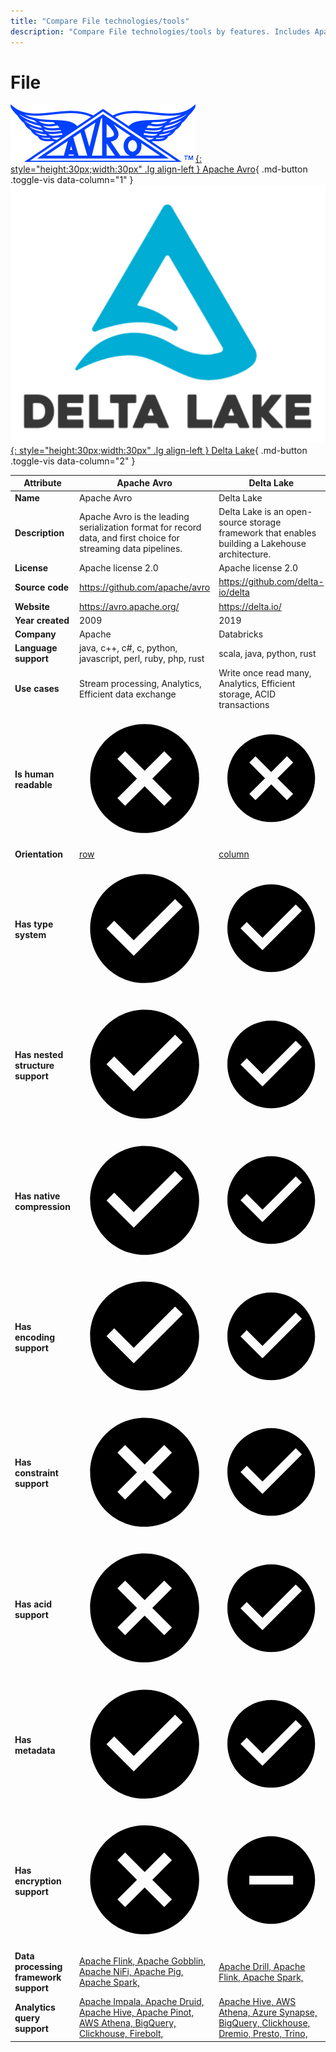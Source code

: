 ```yaml
---
title: "Compare File technologies/tools"
description: "Compare File technologies/tools by features. Includes Apache Avro vs Delta Lake."
---
```

# File

[![Apache Avro logo](../../assets/logo/avro.png){: style="height:30px;width:30px" .lg align-left } Apache Avro](){ .md-button .toggle-vis data-column="1" }
[![Delta Lake logo](../../assets/logo/delta_lake.png){: style="height:30px;width:30px" .lg align-left } Delta Lake](){ .md-button .toggle-vis data-column="2" }


<table id="example" class="stripe hover row-border compact" style="width:100%">
    <thead>
        <tr>
            <th>Attribute</th>
            <th>Apache Avro</th>
            <th>Delta Lake</th>
        </tr>
    </thead>
    <tbody>
        <tr>
            <td><b>Name</b></td>
            <td>Apache Avro</td>
            <td>Delta Lake</td>
        </tr>
        <tr>
            <td><b>Description</b></td>
            <td>Apache Avro is the leading serialization format for record data, and first choice for streaming data pipelines.</td>
            <td>Delta Lake is an open-source storage framework that enables building a Lakehouse architecture.</td>
        </tr>
        <tr>
            <td><b>License</b></td>
            <td>Apache license 2.0</td>
            <td>Apache license 2.0</td>
        </tr>
        <tr>
            <td><b>Source code</b></td>
            <td><a href="https://github.com/apache/avro">https://github.com/apache/avro</a></td>
            <td><a href="https://github.com/delta-io/delta">https://github.com/delta-io/delta</a></td>
        </tr>
        <tr>
            <td><b>Website</b></td>
            <td><a href="https://avro.apache.org/">https://avro.apache.org/</a></td>
            <td><a href="https://delta.io/">https://delta.io/</a></td>
        </tr>
        <tr>
            <td><b>Year created</b></td>
            <td>2009</td>
            <td>2019</td>
        </tr>
        <tr>
            <td><b>Company</b></td>
            <td>Apache</td>
            <td>Databricks</td>
        </tr>
        <tr>
            <td><b>Language support</b></td>
            <td>java, c++, c#, c, python, javascript, perl, ruby, php, rust</td>
            <td>scala, java, python, rust</td>
        </tr>
        <tr>
            <td><b>Use cases</b></td>
            <td>Stream processing, Analytics, Efficient data exchange</td>
            <td>Write once read many, Analytics, Efficient storage, ACID transactions</td>
        </tr>
        <tr>
            <td><b>Is human readable</b></td>
            <td>    <span class="twemoji red-cross"><svg xmlns="http://www.w3.org/2000/svg" viewBox="0 0 24 24"><path d="M12 2c5.53 0 10 4.47 10 10s-4.47 10-10 10S2 17.53 2 12 6.47 2 12 2m3.59 5L12 10.59 8.41 7 7 8.41 10.59 12 7 15.59 8.41 17 12 13.41 15.59 17 17 15.59 13.41 12 17 8.41 15.59 7Z"></path></svg></span>
            <div style="display: none">no</div>
</td>
            <td><a href="https://github.com/delta-io/delta/blob/master/PROTOCOL.md#file-types">    <span class="twemoji red-cross"><svg xmlns="http://www.w3.org/2000/svg" viewBox="0 0 24 24"><path d="M12 2c5.53 0 10 4.47 10 10s-4.47 10-10 10S2 17.53 2 12 6.47 2 12 2m3.59 5L12 10.59 8.41 7 7 8.41 10.59 12 7 15.59 8.41 17 12 13.41 15.59 17 17 15.59 13.41 12 17 8.41 15.59 7Z"></path></svg></span>
            <div href="https://github.com/delta-io/delta/blob/master/PROTOCOL.md#file-types" style="display: none">no</div>
</a></td>
        </tr>
        <tr>
            <td><b>Orientation</b></td>
            <td><a href="https://orc.apache.org/specification/ORCv2/#motivation">row</a></td>
            <td><a href="https://github.com/delta-io/delta/blob/master/PROTOCOL.md#file-types">column</a></td>
        </tr>
        <tr>
            <td><b>Has type system</b></td>
            <td><a href="https://avro.apache.org/docs/current/specification/#schema-declaration">    <span class="twemoji green-tick"><svg xmlns="http://www.w3.org/2000/svg" viewBox="0 0 24 24"><path d="M12 2C6.5 2 2 6.5 2 12s4.5 10 10 10 10-4.5 10-10S17.5 2 12 2m-2 15-5-5 1.41-1.41L10 14.17l7.59-7.59L19 8l-9 9Z"></path></svg></span>
            <div href="https://avro.apache.org/docs/current/specification/#schema-declaration" style="display: none">yes</div>
</a></td>
            <td><a href="https://github.com/delta-io/delta/blob/master/PROTOCOL.md#Schema-Serialization-Format">    <span class="twemoji green-tick"><svg xmlns="http://www.w3.org/2000/svg" viewBox="0 0 24 24"><path d="M12 2C6.5 2 2 6.5 2 12s4.5 10 10 10 10-4.5 10-10S17.5 2 12 2m-2 15-5-5 1.41-1.41L10 14.17l7.59-7.59L19 8l-9 9Z"></path></svg></span>
            <div href="https://github.com/delta-io/delta/blob/master/PROTOCOL.md#Schema-Serialization-Format" style="display: none">yes</div>
</a></td>
        </tr>
        <tr>
            <td><b>Has nested structure support</b></td>
            <td><a href="https://avro.apache.org/docs/current/specification/#schema-declaration">    <span class="twemoji green-tick"><svg xmlns="http://www.w3.org/2000/svg" viewBox="0 0 24 24"><path d="M12 2C6.5 2 2 6.5 2 12s4.5 10 10 10 10-4.5 10-10S17.5 2 12 2m-2 15-5-5 1.41-1.41L10 14.17l7.59-7.59L19 8l-9 9Z"></path></svg></span>
            <div href="https://avro.apache.org/docs/current/specification/#schema-declaration" style="display: none">yes</div>
</a></td>
            <td><a href="https://github.com/delta-io/delta/blob/master/PROTOCOL.md#Schema-Serialization-Format">    <span class="twemoji green-tick"><svg xmlns="http://www.w3.org/2000/svg" viewBox="0 0 24 24"><path d="M12 2C6.5 2 2 6.5 2 12s4.5 10 10 10 10-4.5 10-10S17.5 2 12 2m-2 15-5-5 1.41-1.41L10 14.17l7.59-7.59L19 8l-9 9Z"></path></svg></span>
            <div href="https://github.com/delta-io/delta/blob/master/PROTOCOL.md#Schema-Serialization-Format" style="display: none">yes</div>
</a></td>
        </tr>
        <tr>
            <td><b>Has native compression</b></td>
            <td><a href="https://avro.apache.org/docs/current/specification/#object-container-files">    <span class="twemoji green-tick"><svg xmlns="http://www.w3.org/2000/svg" viewBox="0 0 24 24"><path d="M12 2C6.5 2 2 6.5 2 12s4.5 10 10 10 10-4.5 10-10S17.5 2 12 2m-2 15-5-5 1.41-1.41L10 14.17l7.59-7.59L19 8l-9 9Z"></path></svg></span>
            <div href="https://avro.apache.org/docs/current/specification/#object-container-files" style="display: none">yes</div>
</a></td>
            <td><a href="https://github.com/delta-io/delta/blob/master/PROTOCOL.md#file-types">    <span class="twemoji green-tick"><svg xmlns="http://www.w3.org/2000/svg" viewBox="0 0 24 24"><path d="M12 2C6.5 2 2 6.5 2 12s4.5 10 10 10 10-4.5 10-10S17.5 2 12 2m-2 15-5-5 1.41-1.41L10 14.17l7.59-7.59L19 8l-9 9Z"></path></svg></span>
            <div href="https://github.com/delta-io/delta/blob/master/PROTOCOL.md#file-types" style="display: none">yes</div>
</a></td>
        </tr>
        <tr>
            <td><b>Has encoding support</b></td>
            <td><a href="https://avro.apache.org/docs/current/specification/#data-serialization-and-deserialization">    <span class="twemoji green-tick"><svg xmlns="http://www.w3.org/2000/svg" viewBox="0 0 24 24"><path d="M12 2C6.5 2 2 6.5 2 12s4.5 10 10 10 10-4.5 10-10S17.5 2 12 2m-2 15-5-5 1.41-1.41L10 14.17l7.59-7.59L19 8l-9 9Z"></path></svg></span>
            <div href="https://avro.apache.org/docs/current/specification/#data-serialization-and-deserialization" style="display: none">yes</div>
</a></td>
            <td><a href="https://github.com/delta-io/delta/blob/master/PROTOCOL.md#file-types">    <span class="twemoji green-tick"><svg xmlns="http://www.w3.org/2000/svg" viewBox="0 0 24 24"><path d="M12 2C6.5 2 2 6.5 2 12s4.5 10 10 10 10-4.5 10-10S17.5 2 12 2m-2 15-5-5 1.41-1.41L10 14.17l7.59-7.59L19 8l-9 9Z"></path></svg></span>
            <div href="https://github.com/delta-io/delta/blob/master/PROTOCOL.md#file-types" style="display: none">yes</div>
</a></td>
        </tr>
        <tr>
            <td><b>Has constraint support</b></td>
            <td>    <span class="twemoji red-cross"><svg xmlns="http://www.w3.org/2000/svg" viewBox="0 0 24 24"><path d="M12 2c5.53 0 10 4.47 10 10s-4.47 10-10 10S2 17.53 2 12 6.47 2 12 2m3.59 5L12 10.59 8.41 7 7 8.41 10.59 12 7 15.59 8.41 17 12 13.41 15.59 17 17 15.59 13.41 12 17 8.41 15.59 7Z"></path></svg></span>
            <div style="display: none">no</div>
</td>
            <td><a href="https://docs.delta.io/latest/delta-constraints.html">    <span class="twemoji green-tick"><svg xmlns="http://www.w3.org/2000/svg" viewBox="0 0 24 24"><path d="M12 2C6.5 2 2 6.5 2 12s4.5 10 10 10 10-4.5 10-10S17.5 2 12 2m-2 15-5-5 1.41-1.41L10 14.17l7.59-7.59L19 8l-9 9Z"></path></svg></span>
            <div href="https://docs.delta.io/latest/delta-constraints.html" style="display: none">yes</div>
</a></td>
        </tr>
        <tr>
            <td><b>Has acid support</b></td>
            <td>    <span class="twemoji red-cross"><svg xmlns="http://www.w3.org/2000/svg" viewBox="0 0 24 24"><path d="M12 2c5.53 0 10 4.47 10 10s-4.47 10-10 10S2 17.53 2 12 6.47 2 12 2m3.59 5L12 10.59 8.41 7 7 8.41 10.59 12 7 15.59 8.41 17 12 13.41 15.59 17 17 15.59 13.41 12 17 8.41 15.59 7Z"></path></svg></span>
            <div style="display: none">no</div>
</td>
            <td><a href="https://docs.delta.io/latest/concurrency-control.html">    <span class="twemoji green-tick"><svg xmlns="http://www.w3.org/2000/svg" viewBox="0 0 24 24"><path d="M12 2C6.5 2 2 6.5 2 12s4.5 10 10 10 10-4.5 10-10S17.5 2 12 2m-2 15-5-5 1.41-1.41L10 14.17l7.59-7.59L19 8l-9 9Z"></path></svg></span>
            <div href="https://docs.delta.io/latest/concurrency-control.html" style="display: none">yes</div>
</a></td>
        </tr>
        <tr>
            <td><b>Has metadata</b></td>
            <td><a href="https://avro.apache.org/docs/current/specification/#object-container-files">    <span class="twemoji green-tick"><svg xmlns="http://www.w3.org/2000/svg" viewBox="0 0 24 24"><path d="M12 2C6.5 2 2 6.5 2 12s4.5 10 10 10 10-4.5 10-10S17.5 2 12 2m-2 15-5-5 1.41-1.41L10 14.17l7.59-7.59L19 8l-9 9Z"></path></svg></span>
            <div href="https://avro.apache.org/docs/current/specification/#object-container-files" style="display: none">yes</div>
</a></td>
            <td><a href="https://github.com/delta-io/delta/blob/master/PROTOCOL.md#actions">    <span class="twemoji green-tick"><svg xmlns="http://www.w3.org/2000/svg" viewBox="0 0 24 24"><path d="M12 2C6.5 2 2 6.5 2 12s4.5 10 10 10 10-4.5 10-10S17.5 2 12 2m-2 15-5-5 1.41-1.41L10 14.17l7.59-7.59L19 8l-9 9Z"></path></svg></span>
            <div href="https://github.com/delta-io/delta/blob/master/PROTOCOL.md#actions" style="display: none">yes</div>
</a></td>
        </tr>
        <tr>
            <td><b>Has encryption support</b></td>
            <td>    <span class="twemoji red-cross"><svg xmlns="http://www.w3.org/2000/svg" viewBox="0 0 24 24"><path d="M12 2c5.53 0 10 4.47 10 10s-4.47 10-10 10S2 17.53 2 12 6.47 2 12 2m3.59 5L12 10.59 8.41 7 7 8.41 10.59 12 7 15.59 8.41 17 12 13.41 15.59 17 17 15.59 13.41 12 17 8.41 15.59 7Z"></path></svg></span>
            <div style="display: none">no</div>
</td>
            <td><a href="https://docs.delta.io/latest/delta-faq.html#what-format-does-delta-lake-use-to-store-data" title="Implicitly supported by data stored as Parquet but no direct API to support encryption">    <span class="twemoji maybe-minus"><svg xmlns="http://www.w3.org/2000/svg" viewBox="0 0 24 24"><path d="M17 13H7v-2h10m-5-9A10 10 0 0 0 2 12a10 10 0 0 0 10 10 10 10 0 0 0 10-10A10 10 0 0 0 12 2Z"></path></svg></span>
            <div href="https://docs.delta.io/latest/delta-faq.html#what-format-does-delta-lake-use-to-store-data" style="display: none">maybe</div>
</a></td>
        </tr>
        <tr>
            <td><b>Data processing framework support</b></td>
            <td>
                <a href="https://nightlies.apache.org/flink/flink-docs-master/docs/connectors/table/formats/avro/">Apache Flink, </a>
                <a href="https://gobblin.apache.org/docs/sinks/AvroHdfsDataWriter/">Apache Gobblin, </a>
                <a href="https://nifi.apache.org/docs/nifi-docs/components/org.apache.nifi/nifi-record-serialization-services-nar/1.23.2/org.apache.nifi.avro.AvroReader/index.html">Apache NiFi, </a>
                <a href="https://pig.apache.org/docs/r0.17.0/api/org/apache/pig/piggybank/storage/avro/AvroStorage.html">Apache Pig, </a>
                <a href="https://spark.apache.org/docs/latest/sql-data-sources-avro.html">Apache Spark, </a>
            </td>
            <td>
                <a href="https://drill.apache.org/docs/delta-lake-format-plugin/">Apache Drill, </a>
                <a href="https://github.com/delta-io/delta/tree/master/connectors/flink/">Apache Flink, </a>
                <a href="https://docs.delta.io/latest/quick-start.html#set-up-apache-spark-with-delta-lake">Apache Spark, </a>
            </td>
        </tr>
        <tr>
            <td><b>Analytics query support</b></td>
            <td>
                <a href="https://impala.apache.org/docs/build/html/topics/impala_avro.html">Apache Impala, </a>
                <a href="https://druid.apache.org/docs/latest/development/extensions-core/avro/">Apache Druid, </a>
                <a href="https://cwiki.apache.org/confluence/display/hive/avroserde">Apache Hive, </a>
                <a href="https://docs.pinot.apache.org/basics/data-import/pinot-input-formats#avro">Apache Pinot, </a>
                <a href="https://docs.aws.amazon.com/athena/latest/ug/supported-serdes.html">AWS Athena, </a>
                <a href="https://cloud.google.com/bigquery/docs/loading-data-cloud-storage-avro">BigQuery, </a>
                <a href="https://github.com/ClickHouse/clickhouse-docs/blob/main/docs/en/integrations/data-ingestion/data-formats/arrow-avro-orc.md">Clickhouse, </a>
                <a href="https://docs.firebolt.io/godocs/Guides/loading-data/working-with-external-tables.html#supported-file-formats">Firebolt, </a>
            </td>
            <td>
                <a href="https://github.com/delta-io/delta/tree/master/connectors/hive">Apache Hive, </a>
                <a href="https://docs.aws.amazon.com/athena/latest/ug/delta-lake-tables.html">AWS Athena, </a>
                <a href="https://learn.microsoft.com/en-us/azure/synapse-analytics/sql/query-delta-lake-format">Azure Synapse, </a>
                <a href="https://cloud.google.com/bigquery/docs/query-open-table-format-using-manifest-files">BigQuery, </a>
                <a href="https://clickhouse.com/docs/en/engines/table-engines/integrations/deltalake">Clickhouse, </a>
                <a href="https://docs.dremio.com/current/sonar/query-manage/data-formats/delta-lake">Dremio, </a>
                <a href="https://prestodb.io/docs/0.284/connector/deltalake.html">Presto, </a>
                <a href="https://trino.io/docs/current/connector/delta-lake.html">Trino, </a>
            </td>
        </tr>
    </tbody>
</table>
